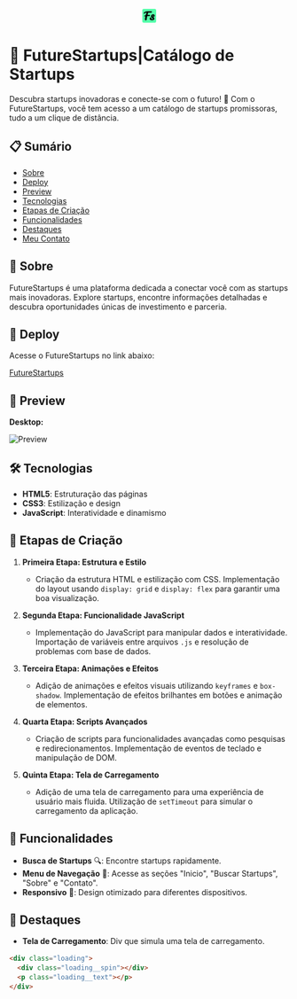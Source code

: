 <p align="center">
  <img src="imgs/Fs.png" alt="Fivecom Logo" width="25"/>
</p>

# 🚀 FutureStartups|Catálogo de Startups

Descubra startups inovadoras e conecte-se com o futuro! 🌟 Com o FutureStartups, você tem acesso a um catálogo de startups promissoras, tudo a um clique de distância.

## 📋 Sumário

- [Sobre](#sobre)
- [Deploy](#deploy)
- [Preview](#preview)
- [Tecnologias](#tecnologias)
- [Etapas de Criação](#etapas-de-criação)
- [Funcionalidades](#funcionalidades)
- [Destaques](#destaques)
- [Meu Contato](#meu-contato)

## 📝 Sobre

FutureStartups é uma plataforma dedicada a conectar você com as startups mais inovadoras. Explore startups, encontre informações detalhadas e descubra oportunidades únicas de investimento e parceria.

## 🚀 Deploy

Acesse o FutureStartups no link abaixo:

[FutureStartups](#)  <!-- Insira o link real aqui -->

## 📸 Preview

**Desktop:**

![Preview](#)  <!-- Insira a imagem de pré-visualização aqui -->

## 🛠️ Tecnologias

- **HTML5**: Estruturação das páginas
- **CSS3**: Estilização e design
- **JavaScript**: Interatividade e dinamismo

## 🔨 Etapas de Criação

1. **Primeira Etapa: Estrutura e Estilo**
   - Criação da estrutura HTML e estilização com CSS. Implementação do layout usando `display: grid` e `display: flex` para garantir uma boa visualização.

2. **Segunda Etapa: Funcionalidade JavaScript**
   - Implementação do JavaScript para manipular dados e interatividade. Importação de variáveis entre arquivos `.js` e resolução de problemas com base de dados.

3. **Terceira Etapa: Animações e Efeitos**
   - Adição de animações e efeitos visuais utilizando `keyframes` e `box-shadow`. Implementação de efeitos brilhantes em botões e animação de elementos.

4. **Quarta Etapa: Scripts Avançados**
   - Criação de scripts para funcionalidades avançadas como pesquisas e redirecionamentos. Implementação de eventos de teclado e manipulação de DOM.

5. **Quinta Etapa: Tela de Carregamento**
   - Adição de uma tela de carregamento para uma experiência de usuário mais fluida. Utilização de `setTimeout` para simular o carregamento da aplicação.

## 🌟 Funcionalidades

- **Busca de Startups** 🔍: Encontre startups rapidamente.
- **Menu de Navegação** 📑: Acesse as seções "Inicio", "Buscar Startups", "Sobre" e "Contato".
- **Responsivo** 📱: Design otimizado para diferentes dispositivos.

## 🌟 Destaques

- **Tela de Carregamento**: Div que simula uma tela de carregamento.

```html
<div class="loading">
  <div class="loading__spin"></div>
  <p class="loading__text"></p>
</div>
